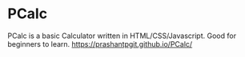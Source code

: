 # PCalc
PCalc is a basic Calculator written in HTML/CSS/Javascript. Good for beginners to learn. https://prashantpgit.github.io/PCalc/
